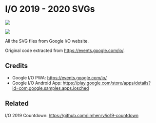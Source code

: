 # I/O 2019 - 2020 SVGs

![](https://i.imgur.com/HOkAaxs.png)

![](https://i.imgur.com/snci2zM.jpg)

All the SVG files from Google I/O website.

Original code extracted from https://events.google.com/io/.

## Credits

* Google I/O PWA: https://events.google.com/io/
* Google I/O Android App: https://play.google.com/store/apps/details?id=com.google.samples.apps.iosched

## Related

I/O 2019 Countdown: https://github.com/limhenry/io19-countdown
